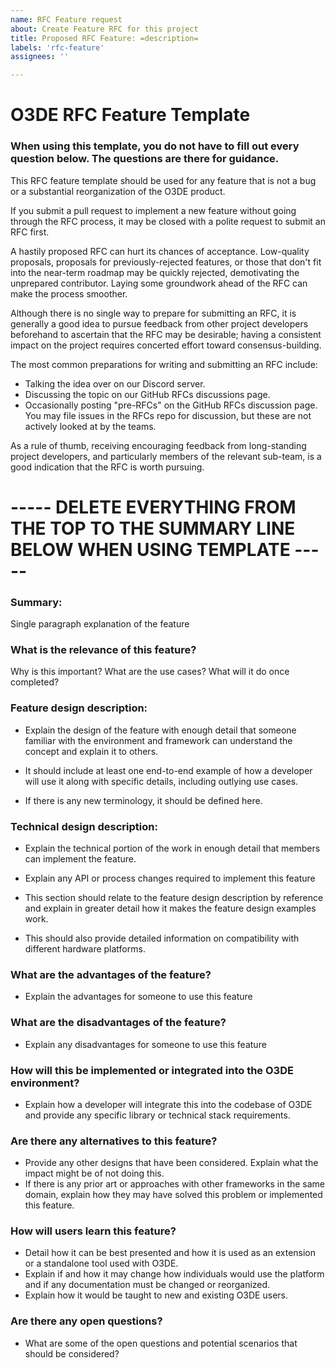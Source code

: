 ```yaml
---
name: RFC Feature request
about: Create Feature RFC for this project
title: Proposed RFC Feature: =description=
labels: 'rfc-feature'
assignees: ''

---
```


# O3DE RFC Feature Template

### When using this template, you do not have to fill out every question below. The questions are there for guidance.

This RFC feature template should be used for any feature that is not a bug or a substantial reorganization of the O3DE product.

If you submit a pull request to implement a new feature without going through the RFC process, it may be closed with a polite request to submit an RFC first.

A hastily proposed RFC can hurt its chances of acceptance. Low-quality proposals, proposals for previously-rejected features, or those that don't fit into the near-term roadmap may be quickly rejected, demotivating the unprepared contributor. Laying some groundwork ahead of the RFC can make the process smoother.

Although there is no single way to prepare for submitting an RFC, it is generally a good idea to pursue feedback from other project developers beforehand to ascertain that the RFC may be desirable; having a consistent impact on the project requires concerted effort toward consensus-building.

The most common preparations for writing and submitting an RFC include:
- Talking the idea over on our Discord server.
- Discussing the topic on our GitHub RFCs discussions page.
- Occasionally posting "pre-RFCs" on the GitHub RFCs discussion page.
You may file issues in the RFCs repo for discussion, but these are not actively looked at by the teams.

As a rule of thumb, receiving encouraging feedback from long-standing project developers, and particularly members of the relevant sub-team, is a good indication that the RFC is worth pursuing.

# ----- DELETE EVERYTHING FROM THE TOP TO THE SUMMARY LINE BELOW WHEN USING TEMPLATE ----- #

### Summary:
Single paragraph explanation of the feature

### What is the relevance of this feature?
Why is this important? What are the use cases? What will it do once completed?

### Feature design description:
- Explain the design of the feature with enough detail that someone familiar with the environment and framework can understand the concept and explain it to others. 
- It should include at least one end-to-end example of how a developer will use it along with specific details, including outlying use cases. 

- If there is any new terminology, it should be defined here.

### Technical design description:
- Explain the technical portion of the work in enough detail that members can implement the feature. 

- Explain any API or process changes required to implement this feature

- This section should relate to the feature design description by reference and explain in greater detail how it makes the feature design examples work.

- This should also provide detailed information on compatibility with different hardware platforms.


### What are the advantages of the feature?
- Explain the advantages for someone to use this feature

### What are the disadvantages of the feature?
- Explain any disadvantages for someone to use this feature

### How will this be implemented or integrated into the O3DE environment?
- Explain how a developer will integrate this into the codebase of O3DE and provide any specific library or technical stack requirements.

### Are there any alternatives to this feature?
- Provide any other designs that have been considered. Explain what the impact might be of not doing this.
- If there is any prior art or approaches with other frameworks in the same domain, explain how they may have solved this problem or implemented this feature.

### How will users learn this feature?
- Detail how it can be best presented and how it is used as an extension or a standalone tool used with O3DE.
- Explain if and how it may change how individuals would use the platform and if any documentation must be changed or reorganized.
- Explain how it would be taught to new and existing O3DE users.

### Are there any open questions?
- What are some of the open questions and potential scenarios that should be considered?
